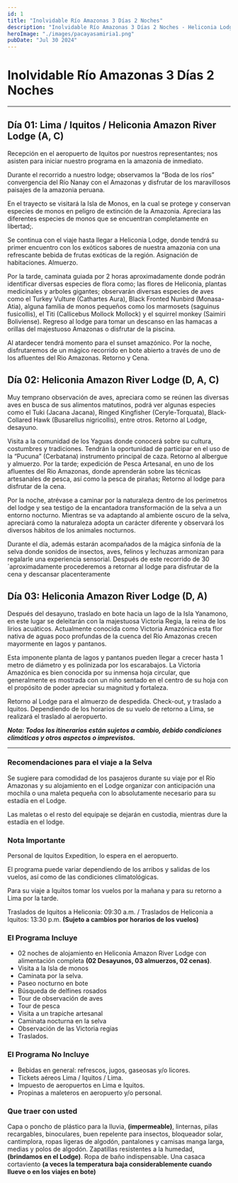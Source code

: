 ```yaml
---
id: 1
title: "Inolvidable Río Amazonas 3 Días 2 Noches"
description: "Inolvidable Río Amazonas 3 Días 2 Noches - Heliconia Lodge"
heroImage: "./images/pacayasamiria1.png"
pubDate: "Jul 30 2024"
---
```


# Inolvidable Río Amazonas 3 Días 2 Noches

---

## Día 01: Lima / Iquitos / Heliconia Amazon River Lodge (A, C)

Recepción en el aeropuerto de Iquitos por nuestros representantes; nos asisten para iniciar nuestro programa en la amazonia de inmediato.

Durante el recorrido a nuestro lodge; observamos la “Boda de los ríos” convergencia del Río Nanay con el Amazonas y disfrutar de los maravillosos paisajes de la amazonia peruana.

En el trayecto se visitará la Isla de Monos, en la cual se protege y conservan especies de monos en peligro de extinción de la Amazonia. Apreciara las diferentes especies de monos que se encuentran completamente en libertad;.

Se continua con el viaje hasta llegar a Heliconia Lodge, donde tendrá su primer encuentro con los exóticos sabores de nuestra amazonia con una refrescante bebida de frutas exóticas de la región. Asignación de habitaciones. Almuerzo.

Por la tarde, caminata guiada por 2 horas aproximadamente donde podrán identificar diversas especies de flora como; las flores de Heliconia, plantas medicinales y arboles gigantes; observarán diversas especies de aves como el Turkey Vulture (Cathartes Aura), Black Fronted Nunbird (Monasa-Atia), alguna familia de monos pequeños como los marmosets (saguinus fusicollis), el Titi (Callicebus Mollock Mollock) y el squirrel monkey (Saimiri Boliviense).
Regreso al lodge para tomar un descanso en las hamacas a orillas del majestuoso Amazonas o disfrutar de la piscina.

Al atardecer tendrá momento para el sunset amazónico. Por la noche, disfrutaremos de un mágico recorrido en bote abierto a través de uno de los afluentes del Rio Amazonas. Retorno y Cena.

## Día 02: Heliconia Amazon River Lodge (D, A, C)

Muy temprano observación de aves, apreciara como se reúnen las diversas aves en busca de sus alimentos matutinos, podrá ver algunas especies como el Tuki (Jacana Jacana), Ringed Kingfisher (Ceryle-Torquata), Black-Collared Hawk (Busarellus nigricollis), entre otros. Retorno al Lodge, desayuno.

Visita a la comunidad de los Yaguas donde conocerá sobre su cultura, costumbres y tradiciones. Tendrán la oportunidad de participar en el uso de la “Pucuna” (Cerbatana) instrumento principal de caza. Retorno al albergue y almuerzo. Por la tarde; expedición de Pesca Artesanal, en uno de los afluentes del Rio Amazonas, donde aprenderán sobre las técnicas artesanales de pesca, así como la pesca de pirañas; Retorno al lodge para disfrutar de la cena.

Por la noche, atrévase a caminar por la naturaleza dentro de los perímetros del lodge y sea testigo de la encantadora transformación de la selva a un entorno nocturno. Mientras se va adaptando al ambiente oscuro de la selva, apreciará como la naturaleza adopta un carácter diferente y observará los diversos hábitos de los animales nocturnos.

Durante el día, además estarán acompañados de la mágica sinfonía de la selva donde sonidos de insectos, aves, felinos y lechuzas armonizan para regalarle una experiencia sensorial. Después de este recorrido de 30´aproximadamente procederemos a retornar al lodge para disfrutar de la cena y descansar placenteramente

## Día 03: Heliconia Amazon River Lodge (D, A)

Después del desayuno, traslado en bote hacia un lago de la Isla Yanamono, en este lugar se deleitarán con la majestuosa Victoria Regia, la reina de los lirios acuáticos. Actualmente conocida como Victoria Amazónica esta flor nativa de aguas poco profundas de la cuenca del Río Amazonas crecen mayormente en lagos y pantanos.

Esta imponente planta de lagos y pantanos pueden llegar a crecer hasta 1 metro de diámetro y es polinizada por los escarabajos. La Victoria Amazónica es bien conocida por su inmensa hoja circular, que generalmente es mostrada con un niño sentado en el centro de su hoja con el propósito de poder apreciar su magnitud y fortaleza.

Retorno al Lodge para el almuerzo de despedida. Check-out, y traslado a Iquitos.
Dependiendo de los horarios de su vuelo de retorno a Lima, se realizará el traslado al aeropuerto.

**_Nota: Todos los itinerarios están sujetos a cambio, debido condiciones climáticas y otros aspectos o imprevistos._**

---

### Recomendaciones para el viaje a la Selva

Se sugiere para comodidad de los pasajeros durante su viaje por el Río Amazonas y su alojamiento en el Lodge organizar con anticipación una mochila o una maleta pequeña con lo absolutamente necesario para su estadía en el Lodge.

Las maletas o el resto del equipaje se dejarán en custodia, mientras dure la estadía en el lodge.

### Nota Importante

Personal de Iquitos Expedition, lo espera en el aeropuerto.

El programa puede variar dependiendo de los arribos y salidas de los vuelos, así como de las condiciones climatológicas.

Para su viaje a Iquitos tomar los vuelos por la mañana y para su retorno a Lima por la tarde.

Traslados de Iquitos a Heliconia: 09:30 a.m. / Traslados de Heliconia a Iquitos: 13:30 p.m. **(Sujeto a cambios por horarios de los vuelos)**

### El Programa Incluye

- 02 noches de alojamiento en Heliconia Amazon River Lodge con alimentación completa **(02 Desayunos, 03 almuerzos, 02 cenas)**.
- Visita a la Isla de monos
- Caminata por la selva.
- Paseo nocturno en bote
- Búsqueda de delfines rosados
- Tour de observación de aves
- Tour de pesca
- Visita a un trapiche artesanal
- Caminata nocturna en la selva
- Observación de las Victoria regias
- Traslados.

### El Programa No Incluye

- Bebidas en general: refrescos, jugos, gaseosas y/o licores.
- Tickets aéreos Lima / Iquitos / Lima.
- Impuesto de aeropuertos en Lima e Iquitos.
- Propinas a maleteros en aeropuerto y/o personal.

### Que traer con usted

Capa o poncho de plástico para la lluvia, **(impermeable)**, linternas, pilas recargables, binoculares, buen repelente para insectos, bloqueador solar, cantimplora, ropas ligeras de algodón, pantalones y camisas manga larga, medias y polos de algodón. Zapatillas resistentes a la humedad, **(brindamos en el Lodge)**. Ropa de baño indispensable. Una casaca cortaviento **(a veces la temperatura baja considerablemente cuando llueve o en los viajes en bote)**
